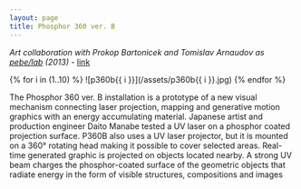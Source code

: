 ```yaml
---
layout: page
title: Phosphor 360 ver. B
---
```


*Art collaboration with Prokop Bartonicek and Tomislav Arnaudov as [pebe/lab](/pebe-lab) (2013)* - [link](http://www.pebe.cz/lab/?p=3737)

{% for i in (1..10) %}
![p360b{{ i }}](/assets/p360b{{ i }}.jpg)
{% endfor %}

The Phosphor 360 ver. B installation is a prototype of a new visual mechanism connecting laser projection, mapping and generative motion graphics with an energy accumulating material. Japanese artist and production engineer Daito Manabe tested a UV laser on a phosphor coated projection surface. P360B also uses a UV laser projector, but it is mounted on a 360° rotating head making it possible to cover selected areas. Real-time generated graphic is projected on objects located nearby. A strong UV beam charges the phosphor-coated surface of the geometric objects that radiate energy in the form of visible structures, compositions and images
